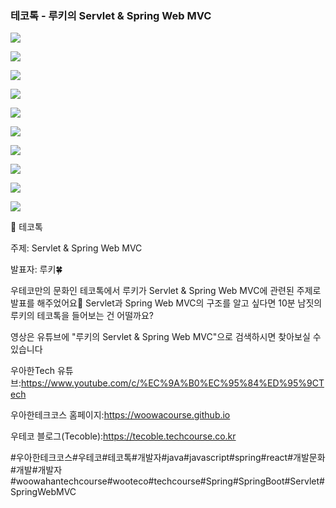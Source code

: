 ### 테코톡 - 루키의 Servlet & Spring Web MVC

![](001.png)

![](002.png)

![](003.png)

![](004.png)

![](005.png)

![](006.png)

![](007.png)

![](008.png)

![](009.png)

![](010.png)

📮 테코톡

주제: Servlet & Spring Web MVC

발표자: 루키🍀

우테코만의 문화인 테코톡에서 루키가 Servlet & Spring Web MVC에 관련된 주제로 발표를 해주었어요👏
Servlet과 Spring Web MVC의 구조를 알고 싶다면 10분 남짓의 루키의 테코톡을 들어보는 건 어떨까요?

영상은 유튜브에 "루키의 Servlet & Spring Web MVC"으로 검색하시면 찾아보실 수 있습니다

우아한Tech 유튜브:https://www.youtube.com/c/%EC%9A%B0%EC%95%84%ED%95%9CTech

우아한테크코스 홈페이지:https://woowacourse.github.io

우테코 블로그(Tecoble):https://tecoble.techcourse.co.kr

#우아한테크코스#우테코#테코톡#개발자#java#javascript#spring#react#개발문화#개발#개발자#woowahantechcourse#wooteco#techcourse#Spring#SpringBoot#Servlet#SpringWebMVC
